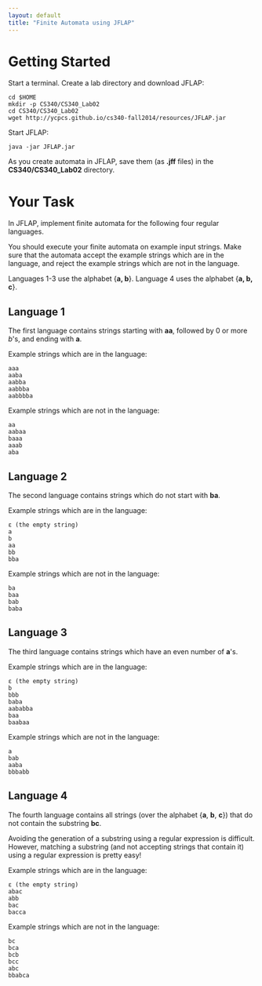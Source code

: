 ```yaml
---
layout: default
title: "Finite Automata using JFLAP"
---
```


# Getting Started

Start a terminal.  Create a lab directory and download JFLAP:

    cd $HOME
    mkdir -p CS340/CS340_Lab02
    cd CS340/CS340_Lab02
    wget http://ycpcs.github.io/cs340-fall2014/resources/JFLAP.jar

Start JFLAP:

    java -jar JFLAP.jar

As you create automata in JFLAP, save them (as **.jff** files) in the **CS340/CS340\_Lab02** directory.

# Your Task

In JFLAP, implement finite automata for the following four regular languages.

You should execute your finite automata on example input strings. Make sure that the automata accept the example strings which are in the language, and reject the example strings which are not in the language.

Languages 1-3 use the alphabet {**a, b**}. Language 4 uses the alphabet {**a, b, c**}.

Language 1
----------

The first language contains strings starting with **aa**, followed by 0 or more *b*'s, and ending with **a**.

Example strings which are in the language:

    aaa
    aaba
    aabba
    aabbba
    aabbbba

Example strings which are not in the language:

    aa
    aabaa
    baaa
    aaab
    aba

Language 2
----------

The second language contains strings which do not start with **ba**.

Example strings which are in the language:

    ε (the empty string)
    a
    b
    aa
    bb
    bba

Example strings which are not in the language:

    ba
    baa
    bab
    baba

Language 3
----------

The third language contains strings which have an even number of **a**'s.

Example strings which are in the language:

    ε (the empty string)
    b
    bbb
    baba
    aababba
    baa
    baabaa

Example strings which are not in the language:

    a
    bab
    aaba
    bbbabb

Language 4
----------

The fourth language contains all strings (over the alphabet {**a**, **b**, **c**}) that do not contain the substring **bc**.

Avoiding the generation of a substring using a regular expression is difficult. However, matching a substring (and not accepting strings that contain it) using a regular expression is pretty easy!

Example strings which are in the language:

    ε (the empty string)
    abac
    abb
    bac
    bacca

Example strings which are not in the language:

    bc
    bca
    bcb
    bcc
    abc
    bbabca
